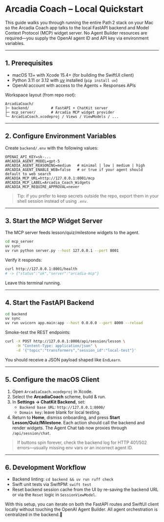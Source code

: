 # Arcadia Coach – Local Quickstart

This guide walks you through running the entire Path 2 stack on your Mac so the Arcadia Coach app talks to the local FastAPI backend and Model Context Protocol (MCP) widget server. No Agent Builder resources are required—you supply the OpenAI agent ID and API key via environment variables.

---

## 1. Prerequisites

- macOS 13+ with Xcode 15.4+ (for building the SwiftUI client)
- Python 3.11 or 3.12 with [uv](https://github.com/astral-sh/uv) installed (`pip install uv`)
- OpenAI account with access to the Agents + Responses APIs

Workspace layout (from repo root):

```text
ArcadiaCoach/
├─ backend/          # FastAPI + ChatKit server
├─ mcp_server/       # Arcadia MCP widget provider
└─ ArcadiaCoach.xcodeproj / Views / ViewModels / ...
```

---

## 2. Configure Environment Variables

Create `backend/.env` with the following values:

```env
OPENAI_API_KEY=sk-...
ARCADIA_AGENT_MODEL=gpt-5
ARCADIA_AGENT_REASONING=medium   # minimal | low | medium | high
ARCADIA_AGENT_ENABLE_WEB=false   # or true if your agent should default to web search
ARCADIA_MCP_URL=http://127.0.0.1:8001/mcp
ARCADIA_MCP_LABEL=Arcadia_Coach_Widgets
ARCADIA_MCP_REQUIRE_APPROVAL=never
```

> Tip: if you prefer to keep secrets outside the repo, export them in your shell session instead of using `.env`.

---

## 3. Start the MCP Widget Server

The MCP server feeds lesson/quiz/milestone widgets to the agent.

```bash
cd mcp_server
uv sync
uv run python server.py --host 127.0.0.1 --port 8001
```

Verify it responds:

```bash
curl http://127.0.0.1:8001/health
# -> {"status":"ok","server":"arcadia-mcp"}
```

Leave this terminal running.

---

## 4. Start the FastAPI Backend

```bash
cd backend
uv sync
uv run uvicorn app.main:app --host 0.0.0.0 --port 8000 --reload
```

Smoke-test the REST endpoints:

```bash
curl -X POST http://127.0.0.1:8000/api/session/lesson \
     -H "Content-Type: application/json" \
     -d '{"topic":"transformers","session_id":"local-test"}'
```

You should receive a JSON payload shaped like `EndLearn`.

---

## 5. Configure the macOS Client

1. Open `ArcadiaCoach.xcodeproj` in Xcode.
2. Select the **ArcadiaCoach** scheme, build & run.
3. In **Settings → ChatKit Backend**, set:
   - `Backend base URL`: `http://127.0.0.1:8000/`
   - `Domain key`: leave blank for local testing.
4. Return to **Home**, dismiss onboarding, and press **Start Lesson/Quiz/Milestone**. Each action should call the backend and render widgets. The Agent Chat tab now proxies through `/api/session/chat`.

> If buttons spin forever, check the backend log for HTTP 401/502 errors—usually missing env vars or an incorrect agent ID.

---

## 6. Development Workflow

- Backend linting: `cd backend && uv run ruff check`
- Swift unit tests via SwiftPM: `swift test`
- Reset backend session cache from the UI by re-saving the backend URL or via the `Reset` logic in `SessionViewModel`.

With this setup, you can iterate on both the FastAPI routes and SwiftUI client locally without touching the OpenAI Agent Builder. All agent orchestration is centralized in the backend.🎯
